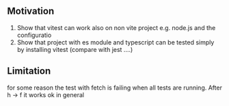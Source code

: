 <h2>Motivation</h2>
<ol>
<li>Show that vitest can work also on non vite project e.g. node.js and the configuratio</li>
<li>Show that project with es module and typescript can be tested simply by installing vitest (compare with jest ....)</li>
</ol>

<h2>Limitation</h2>
for some reason the test with fetch is failing when all tests are running. After h -> f it works ok in general